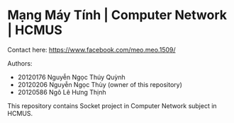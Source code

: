 # Mạng Máy Tính | Computer Network | HCMUS

Contact here: https://www.facebook.com/meo.meo.1509/

Authors:
- 20120176 Nguyễn Ngọc Thúy Quỳnh
- 20120206 Nguyễn Ngọc Thùy (owner of this repository)
- 20120586 Ngô Lê Hưng Thịnh

This repository contains Socket project in Computer Network subject in HCMUS.
